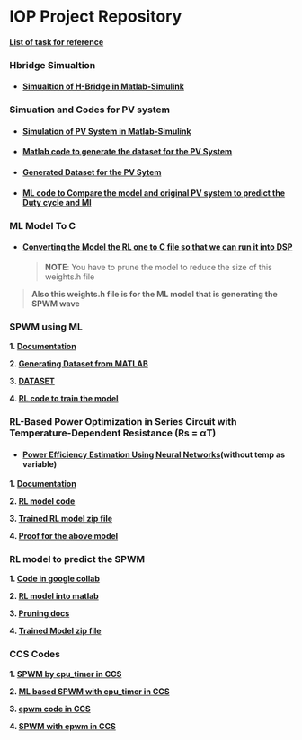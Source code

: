 # IOP Project Repository

#### [List of task for reference](https://github.com/Kraken57/iop-task/tree/main/tasks)

### Hbridge Simualtion

- #### [Simualtion of H-Bridge in Matlab-Simulink ](https://github.com/Kraken57/iop-task/tree/main/matlab_simulation/hbridge_simulink)

### Simuation and Codes for PV system

- #### [Simulation of PV System in Matlab-Simulink](https://github.com/Kraken57/iop-task/tree/main/matlab_simulation/pvsystem_simulink)

- #### [Matlab code to generate the dataset for the PV System](https://github.com/Kraken57/iop-task/blob/main/ml_pvsystem/generatepvdataset.m)

- #### [Generated Dataset for the PV Sytem](https://github.com/Kraken57/iop-task/blob/main/ml_pvsystem/pvdataset.xlsx)

- #### [ML code to Compare the model and original PV system to predict the Duty cycle and MI](https://github.com/Kraken57/iop-task/blob/main/ml_pvsystem/pvmppt.ipynb)

### ML Model To C

- #### [Converting the Model the RL one to C file so that we can run it into DSP ](https://github.com/Kraken57/iop-task/tree/main/rltoc)
  > **NOTE**: You have to prune the model to reduce the size of this weights.h file

> **Also this weights.h file is for the ML model that is generating the SPWM wave**

### SPWM using ML

**1. [Documentation](https://github.com/Kraken57/iop-task/blob/main/solutions/task04/spwm_ml/documentation/spwm_ml.md)**

**2. [Generating Dataset from MATLAB](https://github.com/Kraken57/iop-task/blob/main/solutions/task04/spwm_ml/spwm.m)**

**3. [DATASET](https://github.com/Kraken57/iop-task/blob/main/solutions/task04/spwm_ml/spwm_dataset_60kHz.csv)**

**4. [RL code to train the model](https://github.com/Kraken57/iop-task/blob/main/solutions/task04/spwm_ml/spwm_ml.ipynb)**

### RL-Based Power Optimization in Series Circuit with Temperature-Dependent Resistance (Rs = αT)

- #### [Power Efficiency Estimation Using Neural Networks](https://github.com/Kraken57/iop-task/blob/main/solutions/task02/documentation/mldoc.md)(without temp as variable)

**1. [Documentation](https://github.com/Kraken57/iop-task/blob/main/solutions/task04/temp_ml/documentation/ralphaT_circuit.md)**

**2. [RL model code](https://github.com/Kraken57/iop-task/blob/main/solutions/task04/temp_ml/rsalphaT.ipynb)**

**3. [Trained RL model zip file](https://github.com/Kraken57/iop-task/blob/main/solutions/task04/temp_ml/circuit_rl_model.zip)**

**4. [Proof for the above model](https://github.com/Kraken57/iop-task/blob/main/solutions/task04/temp_ml/RL-proof.ipynb)**

### RL model to predict the SPWM

**1. [Code in google collab](https://github.com/Kraken57/iop-task/blob/main/solutions/task05/rl_spwm/src/spwm-rl.ipynb)**

**2. [RL model into matlab](https://github.com/Kraken57/iop-task/blob/main/solutions/task05/rl_spwm/matlabmodel/spwm_rl_function.m)**

**3. [Pruning docs](https://github.com/Kraken57/iop-task/blob/main/solutions/task05/documentation/pruning.md)**

**4. [Trained Model zip file](https://github.com/Kraken57/iop-task/tree/main/solutions/task05/rl_spwm/model)**

### CCS Codes

**1. [SPWM by cpu_timer in CCS](https://github.com/Kraken57/iop-task/blob/main/ccscodes/spwmcputimer.c)**

**2. [ML based SPWM with cpu_timer in CCS](https://github.com/Kraken57/iop-task/blob/main/ccscodes/mlspwmwithcputimer.c)**

**3. [epwm code in CCS](https://github.com/Kraken57/iop-task/blob/main/ccscodes/epwm.c)**

**4. [SPWM with epwm in CCS](https://github.com/Kraken57/iop-task/blob/main/ccscodes/spwmwithepwm.c)**
